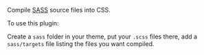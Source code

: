 Compile [SASS](http://sass-lang.com/) source files into CSS.

To use this plugin:

Create a ``sass`` folder in your theme, put your ``.scss`` files there, add a ``sass/targets`` file listing the files you
want compiled.


